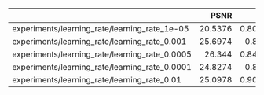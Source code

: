 |                                                |    PSNR |     SSIM |    loss |
|:-----------------------------------------------|--------:|---------:|--------:|
| experiments/learning_rate/learning_rate_1e-05  | 20.5376 | 0.809991 | 633.996 |
| experiments/learning_rate/learning_rate_0.001  | 25.6974 | 0.84006  | 220.522 |
| experiments/learning_rate/learning_rate_0.0005 | 26.344  | 0.842376 | 206.695 |
| experiments/learning_rate/learning_rate_0.0001 | 24.8274 | 0.82581  | 264.311 |
| experiments/learning_rate/learning_rate_0.01   | 25.0978 | 0.903672 | 220.937 |